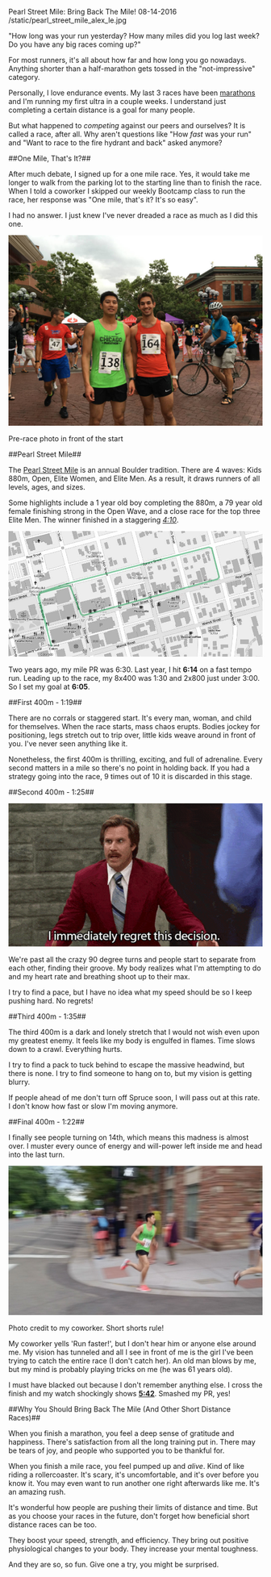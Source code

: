 Pearl Street Mile: Bring Back The Mile!
08-14-2016
/static/pearl_street_mile_alex_le.jpg

"How long was your run yesterday? How many miles did you log last week? Do you have any big races coming up?"

For most runners, it's all about how far and how long you go nowadays. Anything shorter than a half-marathon gets tossed in the "not-impressive" category.

Personally, I love endurance events. My last 3 races have been [marathons][2] and I'm running my first ultra in a couple weeks. I understand just completing a certain distance is a goal for many people.

But what happened to *competing* against our peers and ourselves? It is called a race, after all. Why aren't questions like "How *fast* was your run" and "Want to race to the fire hydrant and back" asked anymore?

##One Mile, That's It?##

After much debate, I signed up for a one mile race. Yes, it would take me longer to walk from the parking lot to the starting line than to finish the race. When I told a coworker I skipped our weekly Bootcamp class to run the race, her response was "One mile, that's it? It's so easy".

I had no answer. I just knew I've never dreaded a race as much as I did this one.

<p>
<img class="pure-img center" src="/static/pearl_street_mile_alex_matt.jpg" alt="pearl street mile alex le and matt" />
<div class="separator">Pre-race photo in front of the start</div>
</p>

##Pearl Street Mile##

The [Pearl Street Mile][1] is an annual Boulder tradition. There are 4 waves: Kids 880m, Open, Elite Women, and Elite Men. As a result, it draws runners of all levels, ages, and sizes.

Some highlights include a 1 year old boy completing the 880m, a 79 year old female finishing strong in the Open Wave, and a close race for the top three Elite Men. The winner finished in a staggering [*4:10*][4].

<p>
<img class="pure-img center" src="/static/pearl_street_mile_2016_course.jpg" alt="pearl street mile 2016 course" />
</p>

Two years ago, my mile PR was 6:30. Last year, I hit **6:14** on a fast tempo run. Leading up to the race, my 8x400 was 1:30 and 2x800 just under 3:00. So I set my goal at **6:05**.

##First 400m - 1:19##

There are no corrals or staggered start. It's every man, woman, and child for themselves. When the race starts, mass chaos erupts. Bodies jockey for positioning, legs stretch out to trip over, little kids weave around in front of you. I've never seen anything like it.

Nonetheless, the first 400m is thrilling, exciting, and full of adrenaline. Every second matters in a mile so there's no point in holding back. If you had a strategy going into the race, 9 times out of 10 it is discarded in this stage.

##Second 400m - 1:25##

<p>
<img class="pure-img center" src="/static/I_immediately_regret_this_decision_anchorman.gif" alt="anchorman ron burgundy i immediately regret this decision" />
</p>

We're past all the crazy 90 degree turns and people start to separate from each other, finding their groove. My body realizes what I'm attempting to do and my heart rate and breathing shoot up to their max.

I try to find a pace, but I have no idea what my speed should be so I keep pushing hard. No regrets!

##Third 400m - 1:35##

The third 400m is a dark and lonely stretch that I would not wish even upon my greatest enemy. It feels like my body is engulfed in flames. Time slows down to a crawl. Everything hurts.

I try to find a pack to tuck behind to escape the massive headwind, but there is none. I try to find someone to hang on to, but my vision is getting blurry.

If people ahead of me don't turn off Spruce soon, I will pass out at this rate. I don't know how fast or slow I'm moving anymore.

##Final 400m - 1:22##

I finally see people turning on 14th, which means this madness is almost over. I muster every ounce of energy and will-power left inside me and head into the last turn.

<p>
<img class="pure-img center" src="/static/pearl_street_mile_alex_le.jpg" alt="pearl street mile alex le" />
<div class="separator">Photo credit to my coworker. Short shorts rule!</div>
</p>

My coworker yells 'Run faster!', but I don't hear him or anyone else around me. My vision has tunneled and all I see in front of me is the girl I've been trying to catch the entire race (I don't catch her). An old man blows by me, but my mind is probably playing tricks on me (he was 61 years old).

I must have blacked out because I don't remember anything else. I cross the finish and my watch shockingly shows [**5:42**][3]. Smashed my PR, yes!

##Why You Should Bring Back The Mile (And Other Short Distance Races)##

When you finish a marathon, you feel a deep sense of gratitude and happiness. There's satisfaction from all the long training put in. There may be tears of joy, and people who supported you to be thankful for.

When you finish a mile race, you feel pumped up and *alive*. Kind of like riding a rollercoaster. It's scary, it's uncomfortable, and it's over before you know it. You may even want to run another one right afterwards like me. It's an amazing rush.

It's wonderful how people are pushing their limits of distance and time. But as you choose your races in the future, don't forget how beneficial short distance races can be too.

They boost your speed, strength, and efficiency. They bring out positive physiological changes to your body. They increase your mental toughness.

And they are so, so fun. Give one a try, you might be surprised.

[1]: http://flatironsrunningevents.com/races/pearl-street-mile/
[2]: /blog/chicago-marathon-recap.html
[3]: http://runningbears.com/pearl/Pearl_Street_Mile_Open_2016.HTM
[4]: http://runningbears.com/pearl/Pearl_Street_Mile_Elite_Mens_2016.HTM
